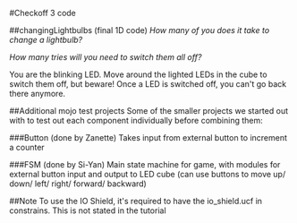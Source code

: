#Checkoff 3 code


##changingLightbulbs (final 1D code)
*How many of you does it take to change a lightbulb?*

*How many tries will you need to switch them all off?*

You are the blinking LED. Move around the lighted LEDs in the cube to switch them off, but beware! Once a LED is switched off, you can't go back there anymore.

##Additional mojo test projects
Some of the smaller projects we started out with to test out each component individually before combining them:

###Button (done by Zanette)
Takes input from external button to increment a counter

###FSM (done by Si-Yan)
Main state machine for game, with modules for external button input and output to LED cube (can use buttons to move up/ down/ left/ right/ forward/ backward)

##Note
To use the IO Shield, it's required to have the io_shield.ucf in constrains. This is not stated in the tutorial 
